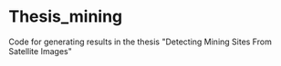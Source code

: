 # Thesis_mining
Code for generating results in the thesis "Detecting Mining Sites From Satellite Images"
